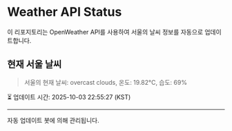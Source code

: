 
# Weather API Status

이 리포지토리는 OpenWeather API를 사용하여 서울의 날씨 정보를 자동으로 업데이트합니다.

## 현재 서울 날씨
> 서울의 현재 날씨: overcast clouds, 온도: 19.82°C, 습도: 69%

⏳ 업데이트 시간: 2025-10-03 22:55:27 (KST)

---
자동 업데이트 봇에 의해 관리됩니다.
